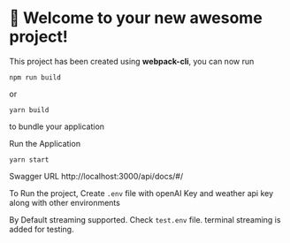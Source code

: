 # 🚀 Welcome to your new awesome project!

This project has been created using **webpack-cli**, you can now run

```
npm run build
```

or

```
yarn build
```

to bundle your application

Run the Application

```
yarn start
```

Swagger URL
http://localhost:3000/api/docs/#/

To Run the project,
Create ```.env``` file with openAI Key and weather api key along with other environments

By Default streaming supported. Check ```test.env``` file.
terminal streaming is added for testing.
